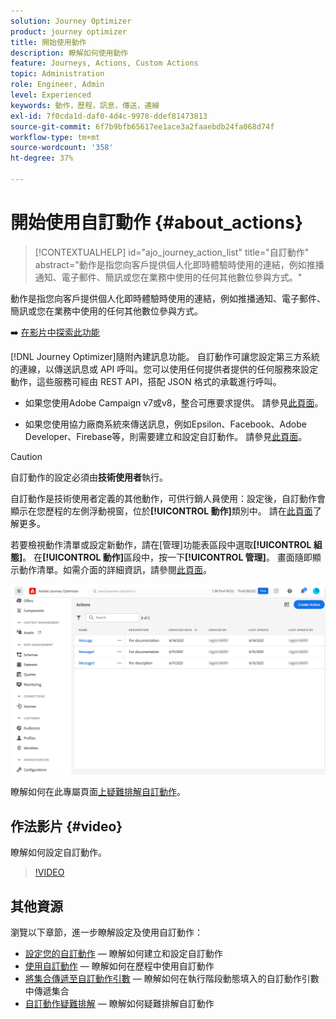 ```yaml
---
solution: Journey Optimizer
product: journey optimizer
title: 開始使用動作
description: 瞭解如何使用動作
feature: Journeys, Actions, Custom Actions
topic: Administration
role: Engineer, Admin
level: Experienced
keywords: 動作，歷程，訊息，傳送，連線
exl-id: 7f0cda1d-daf0-4d4c-9978-ddef81473813
source-git-commit: 6f7b9bfb65617ee1ace3a2faaebdb24fa068d74f
workflow-type: tm+mt
source-wordcount: '358'
ht-degree: 37%

---
```


# 開始使用自訂動作 {#about_actions}

>[!CONTEXTUALHELP]
>id="ajo_journey_action_list"
>title="自訂動作"
>abstract="動作是指您向客戶提供個人化即時體驗時使用的連結，例如推播通知、電子郵件、簡訊或您在業務中使用的任何其他數位參與方式。"

動作是指您向客戶提供個人化即時體驗時使用的連結，例如推播通知、電子郵件、簡訊或您在業務中使用的任何其他數位參與方式。

➡️ [在影片中探索此功能](#video)

[!DNL Journey Optimizer]隨附內建訊息功能。 自訂動作可讓您設定第三方系統的連線，以傳送訊息或 API 呼叫。您可以使用任何提供者提供的任何服務來設定動作，這些服務可經由 REST API，搭配 JSON 格式的承載進行呼叫。

* 如果您使用Adobe Campaign v7或v8，整合可應要求提供。 請參見[此頁面](../action/acc-action.md)。

* 如果您使用協力廠商系統來傳送訊息，例如Epsilon、Facebook、Adobe Developer、Firebase等，則需要建立和設定自訂動作。 請參見[此頁面](../action/about-custom-action-configuration.md)。

>[!CAUTION]
>
>自訂動作的設定必須由&#x200B;**技術使用者**&#x200B;執行。

自訂動作是技術使用者定義的其他動作，可供行銷人員使用：設定後，自訂動作會顯示在您歷程的左側浮動視窗，位於&#x200B;**[!UICONTROL 動作]**&#x200B;類別中。 請在[此頁面](../building-journeys/about-journey-activities.md#action-activities)了解更多。

若要檢視動作清單或設定新動作，請在[管理]功能表區段中選取&#x200B;**[!UICONTROL 組態]**。 在&#x200B;**[!UICONTROL 動作]**&#x200B;區段中，按一下&#x200B;**[!UICONTROL 管理]**。 畫面隨即顯示動作清單。如需介面的詳細資訊，請參閱[此頁面](../start/user-interface.md)。

![](assets/custom1.png)

瞭解如何在此專屬頁面[上疑難排解自訂動作](../action/troubleshoot-custom-action.md)。

## 作法影片 {#video}

瞭解如何設定自訂動作。

>[!VIDEO](https://video.tv.adobe.com/v/3430271?captions=chi_hant&quality=12)

## 其他資源

瀏覽以下章節，進一步瞭解設定及使用自訂動作：

* [設定您的自訂動作](../action/about-custom-action-configuration.md) — 瞭解如何建立和設定自訂動作
* [使用自訂動作](../building-journeys/using-custom-actions.md) — 瞭解如何在歷程中使用自訂動作
* [將集合傳遞至自訂動作引數](../building-journeys/collections.md) — 瞭解如何在執行階段動態填入的自訂動作引數中傳遞集合
* [自訂動作疑難排解](../action/troubleshoot-custom-action.md) — 瞭解如何疑難排解自訂動作

